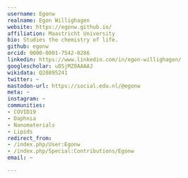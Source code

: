 ```yaml
---
username: Egonw
realname: Egon Willighagen
website: https://egonw.github.io/
affiliation: Maastricht University
bio: Studies the chemistry of life.
github: egonw
orcid: 0000-0001-7542-0286
linkedin: https://www.linkedin.com/in/egon-willighagen/
googlescholar: u8SjMZ0AAAAJ
wikidata: Q20895241
twitter: ~
mastodon-url: https://social.edu.nl/@egonw
meta: ~
instagram: ~
communities:
- COVID19
- Daphnia
- Nanomaterials
- Lipids
redirect_from:
- /index.php/User:Egonw
- /index.php/Special:Contributions/Egonw
email: ~

---
```

